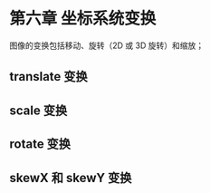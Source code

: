 # 第六章 坐标系统变换

图像的变换包括移动、旋转（2D 或 3D 旋转）和缩放；

## translate 变换

## scale 变换

## rotate 变换

## skewX 和 skewY 变换

